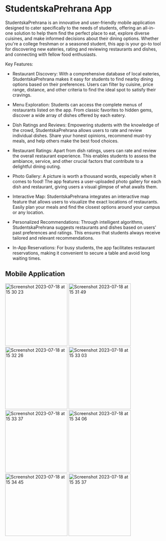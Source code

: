 # StudentskaPrehrana App

StudentskaPrehrana is an innovative and user-friendly mobile application designed to cater specifically to the needs of students, offering an all-in-one solution to help them find the perfect place to eat, explore diverse cuisines, and make informed decisions about their dining options. Whether you're a college freshman or a seasoned student, this app is your go-to tool for discovering new eateries, rating and reviewing restaurants and dishes, and connecting with fellow food enthusiasts.

Key Features:

- Restaurant Discovery: With a comprehensive database of local eateries, StudentskaPrehrana makes it easy for students to find nearby dining options based on their preferences. Users can filter by cuisine, price range, distance, and other criteria to find the ideal spot to satisfy their cravings.

- Menu Exploration: Students can access the complete menus of restaurants listed on the app. From classic favorites to hidden gems, discover a wide array of dishes offered by each eatery.

- Dish Ratings and Reviews: Empowering students with the knowledge of the crowd, StudentskaPrehrana allows users to rate and review individual dishes. Share your honest opinions, recommend must-try meals, and help others make the best food choices.

- Restaurant Ratings: Apart from dish ratings, users can rate and review the overall restaurant experience. This enables students to assess the ambiance, service, and other crucial factors that contribute to a delightful dining outing.

- Photo Gallery: A picture is worth a thousand words, especially when it comes to food! The app features a user-uploaded photo gallery for each dish and restaurant, giving users a visual glimpse of what awaits them.

- Interactive Map: StudentskaPrehrana integrates an interactive map feature that allows users to visualize the exact locations of restaurants. Easily plan your meals and find the closest options around your campus or any location.

- Personalized Recommendations: Through intelligent algorithms, StudentskaPrehrana suggests restaurants and dishes based on users' past preferences and ratings. This ensures that students always receive tailored and relevant recommendations.

- In-App Reservations: For busy students, the app facilitates restaurant reservations, making it convenient to secure a table and avoid long waiting times.

## Mobile Application

<img width="200" alt="Screenshot 2023-07-18 at 15 30 23" src="https://github.com/matevzsemprimoznik/StudentskaPrehrana/assets/78727019/a852b70a-c09a-4de1-a009-0f4b759f57a2">
<img width="200" alt="Screenshot 2023-07-18 at 15 31 49" src="https://github.com/matevzsemprimoznik/StudentskaPrehrana/assets/78727019/0c332583-fc63-4d94-8e84-52239c39145d">
<img width="200" alt="Screenshot 2023-07-18 at 15 32 26" src="https://github.com/matevzsemprimoznik/StudentskaPrehrana/assets/78727019/3e6cca3a-552e-4951-b2ba-eab3b526bd60">
<img width="200" alt="Screenshot 2023-07-18 at 15 33 03" src="https://github.com/matevzsemprimoznik/StudentskaPrehrana/assets/78727019/d3855bf2-5fd4-4daf-aac9-f2d9da8a0f39">
<img width="200" alt="Screenshot 2023-07-18 at 15 33 37" src="https://github.com/matevzsemprimoznik/StudentskaPrehrana/assets/78727019/d6efe35c-1f5d-4eaf-abb1-d6ce34ffaacf">
<img width="200" alt="Screenshot 2023-07-18 at 15 34 06" src="https://github.com/matevzsemprimoznik/StudentskaPrehrana/assets/78727019/ba70c79a-6896-46a0-a876-20e91be5a4c4">
<img width="200" alt="Screenshot 2023-07-18 at 15 34 45" src="https://github.com/matevzsemprimoznik/StudentskaPrehrana/assets/78727019/d485ef2a-6d6d-4ffc-b0fa-96769bdb04ed">
<img width="200" alt="Screenshot 2023-07-18 at 15 35 37" src="https://github.com/matevzsemprimoznik/StudentskaPrehrana/assets/78727019/eeae2f05-03c8-4764-a775-e467338a6578">
